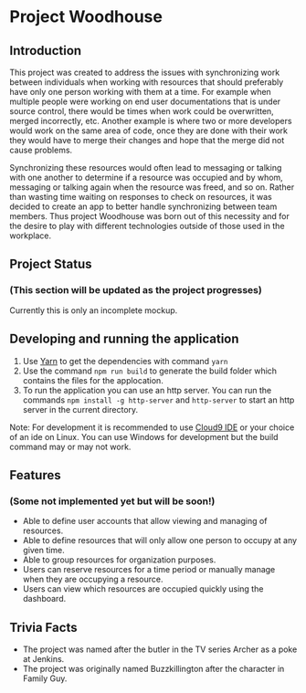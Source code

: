 # Project Woodhouse
## Introduction
This project was created to address the issues with synchronizing work between individuals when working with resources that should preferably have only one person working with them at a time. For example when multiple people were working on end user documentations that is under source control, there would be times when work could be overwritten, merged incorrectly, etc. Another example is where two or more developers would work on the same area of code, once they are done with their work they would have to merge their changes and hope that the merge did not cause problems.

Synchronizing these resources would often lead to messaging or talking with one another to determine if a resource was occupied and by whom, messaging or talking again when the resource was freed, and so on. Rather than wasting time waiting on responses to check on resources, it was decided to create an app to better handle synchronizing between team members. Thus project Woodhouse was born out of this necessity and for the desire to play with different technologies outside of those used in the workplace.

## Project Status
### (This section will be updated as the project progresses)
Currently this is only an incomplete mockup.

## Developing and running the application
1. Use [Yarn](https://yarnpkg.com/) to get the dependencies with command `yarn`
2. Use the command `npm run build` to generate the build folder which contains the files for the applocation.
3. To run the application you can use an http server. You can run the commands `npm install -g http-server` and `http-server` to start an http server in the current directory.

Note: For development it is recommended to use [Cloud9 IDE](https://c9.io) or your choice of an ide on Linux. You can use Windows for development but the build command may or may not work.

## Features
### (Some not implemented yet but will be soon!)
* Able to define user accounts that allow viewing and managing of resources.
* Able to define resources that will only allow one person to occupy at any given time.
* Able to group resources for organization purposes.
* Users can reserve resources for a time period or manually manage when they are occupying a resource.
* Users can view which resources are occupied quickly using the dashboard.

## Trivia Facts
* The project was named after the butler in the TV series Archer as a poke at Jenkins.
* The project was originally named Buzzkillington after the character in Family Guy.